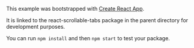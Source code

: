This example was bootstrapped with [Create React App](https://github.com/facebook/create-react-app).

It is linked to the react-scrollable-tabs package in the parent directory for development purposes.

You can run `npm install` and then `npm start` to test your package.
